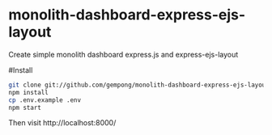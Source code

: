 # monolith-dashboard-express-ejs-layout
Create simple monolith dashboard express.js and express-ejs-layout

#Install
```bash
git clone git://github.com/gempong/monolith-dashboard-express-ejs-layout.git
npm install
cp .env.example .env
npm start
```

Then visit http://localhost:8000/

